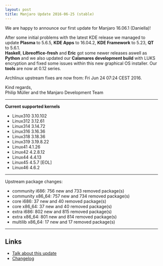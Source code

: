 ```yaml
---
layout: post
title: Manjaro Update 2016-06-25 (stable)
---
```


We are happy to announce our first update for Manjaro 16.06.1 (Daniella)!

After some initial problems with the latest KDE release we managed to update **Plasma** to 5.6.5, **KDE Apps** to 16.04.2, **KDE Framework** to 5.23, **QT** to 5.6.1.  
**Haskell**, **Libreoffice-fresh** and **Eric** got some newer releases aswell as **Python** and we also updated our **Calamares development build** with LUKS encryption and fixed some issues within this new graphical OS installer. Our **tools** are now at 0.12 series.

Archlinux upstream fixes are now from: Fri Jun 24 07:24 CEST 2016.

Kind regards,  
Philip Müller and the Manjaro Development Team

-------------------------------------------------------------------------------

**Current supported kernels**

* Linux310 3.10.102
* Linux312 3.12.61
* Linux314 3.14.72
* Linux316 3.16.36
* Linux318 3.18.36
* Linux319 3.19.8.22
* Linux41  4.1.26
* Linux42  4.2.8.12
* Linux44  4.4.13
* Linux45  4.5.7 [EOL]
* Linux46  4.6.2

-------------------------------------------------------------------------------

Upstream package changes:

* community i686:  756 new and 733 removed package(s)
* community x86_64:  757 new and 734 removed package(s)
* core i686:  37 new and 40 removed package(s)
* core x86_64:  37 new and 40 removed package(s)
* extra i686:  802 new and 815 removed package(s)
* extra x86_64:  801 new and 814 removed package(s)
* multilib x86_64:  17 new and 17 removed package(s)

----

## Links

* [Talk about this update](https://forum.manjaro.org/t/stable-update-2016-06-25-kde-apps-16-04-2-plasma-5-6-5-kde-framework-5-23-qt-5-6-1)
* [Changelog](https://gist.github.com/philmmanjaro/e35bd0930c92f8bc6fa52fc24a14ddbc/raw/9357e0424b0f2065d7e48d36ef9affa8bc3201af/boxit-stable-2016-06-25.txt)
